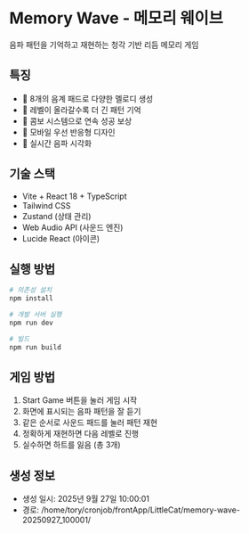 # Memory Wave - 메모리 웨이브

음파 패턴을 기억하고 재현하는 청각 기반 리듬 메모리 게임

## 특징

- 🎵 8개의 음계 패드로 다양한 멜로디 생성
- 🧠 레벨이 올라갈수록 더 긴 패턴 기억
- 🎯 콤보 시스템으로 연속 성공 보상
- 📱 모바일 우선 반응형 디자인
- 🌊 실시간 음파 시각화

## 기술 스택

- Vite + React 18 + TypeScript
- Tailwind CSS
- Zustand (상태 관리)
- Web Audio API (사운드 엔진)
- Lucide React (아이콘)

## 실행 방법

```bash
# 의존성 설치
npm install

# 개발 서버 실행
npm run dev

# 빌드
npm run build
```

## 게임 방법

1. Start Game 버튼을 눌러 게임 시작
2. 화면에 표시되는 음파 패턴을 잘 듣기
3. 같은 순서로 사운드 패드를 눌러 패턴 재현
4. 정확하게 재현하면 다음 레벨로 진행
5. 실수하면 하트를 잃음 (총 3개)

## 생성 정보

- 생성 일시: 2025년 9월 27일 10:00:01
- 경로: /home/tory/cronjob/frontApp/LittleCat/memory-wave-20250927_100001/